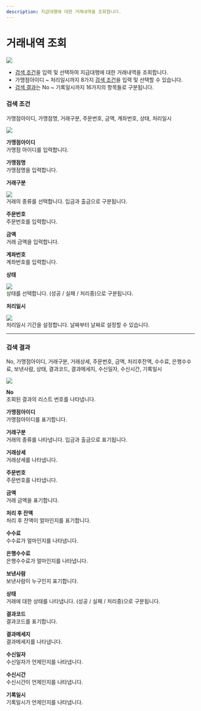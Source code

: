 ```yaml
---
description: 지급대행에 대한 거래내역을 조회합니다.
---
```


# 거래내역 조회

![](../../.gitbook/assets/가맹점\_지급대행거래내역조회.jpeg)

* [검색 조건](undefined.md#undefined)을 입력 및 선택하여 지급대행에 대한 거래내역을 조회합니다.
* 가맹점아이디 \~ 처리일시까지 8가지 [검색 조건](undefined.md#undefined)을 입력 및 선택할 수 있습니다.
* [검색 결과](undefined.md#undefined-1)는 No \~ 기록일시까지 16가지의 항목들로 구분됩니다.

### **검색 조건**

가맹점아이디, 가맹점명, 거래구분, 주문번호, 금액, 계좌번호, 상태, 처리일시

![](../../.gitbook/assets/가맹점\_지급대행거래내역조회\_검색조건.jpeg)

**가맹점아이디**\
가맹점 아이디를 입력합니다.



**가맹점명**\
가맹점명을 입력합니다.



**거래구분**

![](../../.gitbook/assets/가맹점\_지급대행거래내역조회\_거래구분.jpeg)\
거래의 종류를 선택합니다. 입금과 출금으로 구분됩니다.



**주문번호**\
주문번호를 입력합니다.



**금액**\
거래 금액을 입력합니다.



**계좌번호**\
계좌번호를 입력합니다.



**상태**

![](../../.gitbook/assets/가맹점\_지급대행거래내역조회\_상태.jpeg)\
상태를 선택합니다. (성공 / 실패 / 처리중)으로 구분됩니다.



**처리일시**

![](../../.gitbook/assets/가맹점\_지급대행거래내역조회\_처리일시.jpeg)\
처리일시 기간을 설정합니다. 날짜부터 날짜로 설정할 수 있습니다.









***

### **검색 결과**

No, 가맹점아이디, 거래구분, 거래상세, 주문번호, 금액, 처리후잔액, 수수료, 은행수수료, 보낸사람, 상태, 결과코드, 결과메세지, 수신일자, 수신시간, 기록일시

![](../../.gitbook/assets/가맹점\_지급대행거래내역조회\_검색결과.jpeg)

**No**\
조회된 결과의 리스트 번호를 나타냅니다.



**가맹점아이디**\
가맹점아이디를 표기합니다.



**거래구분**\
거래의 종류를 나타냅니다. 입금과 출금으로 표기됩니다.



**거래상세**\
거래상세를 나타냅니다.



**주문번호**\
주문번호를 나타냅니다.



**금액**\
거래 금액을 표기합니다.



**처리 후 잔액**\
처리 후 잔액이 얼마인지를 표기합니다.



**수수료**\
수수료가 얼마인지를 나타냅니다.



**은행수수료**\
은행수수료가 얼마인지를 나타냅니다.



**보낸사람**\
보낸사람이 누구인지 표기합니다.



**상태**\
거래에 대한 상태를 나타냅니다. (성공 / 실패 / 처리중)으로 구분됩니다.



**결과코드**\
결과코드를 표기합니다.



**결과메세지**\
결과메세지를 나타냅니다.



**수신일자**\
수신일자가 언제인지를 나타냅니다.



**수신시간**\
수신시간이 언제인지를 나타냅니다.



**기록일시**\
기록일시가 언제인지를 나타냅니다.
